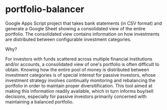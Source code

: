 # portfolio-balancer
Google Apps Script project that takes bank statements (in CSV format) and generate a Google Sheet showing a consolidated view of the entire portfolio. The consolidated view contains information on how investments are distributed between configurable investment categories. 

Why?

For investors with funds scattered across multiple financial institutions and/or accounts, a consolidated view of one's portfolio is often difficult to obtain. Knowing how the entire pool of money is distributed between investment categories is of special interest for passive investors, whose investment strategy involves continually monitoring and rebalancing the portfolio in order to maintain proper diversitification. This tool aimed at making this information readily available, which in turn informs buy/sell decisions, especially for passive investors primarily concerned with maintaining a balanced portfolio.

